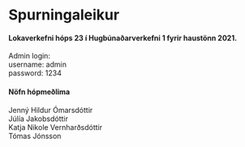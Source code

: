 # Spurningaleikur
#### Lokaverkefni hóps 23 í Hugbúnaðarverkefni 1 fyrir haustönn 2021. 
Admin login: \
username: admin \
password: 1234 
#### Nöfn hópmeðlima 
Jenný Hildur Ómarsdóttir \
Júlía Jakobsdóttir \
Katja Nikole Vernharðsdóttir\
Tómas Jónsson

